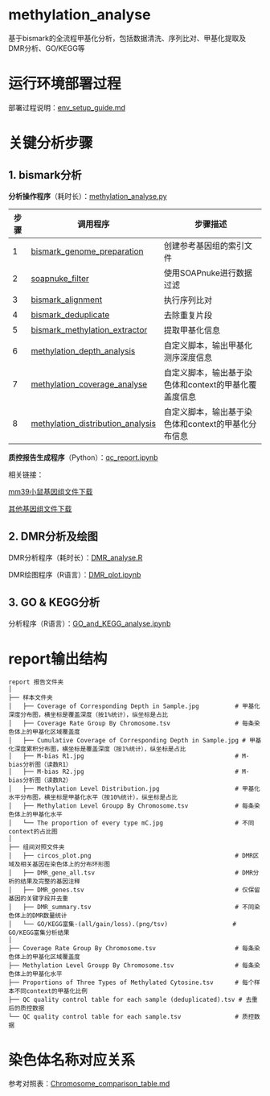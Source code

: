 # methylation_analyse
基于bismark的全流程甲基化分析，包括数据清洗、序列比对、甲基化提取及DMR分析、GO/KEGG等

# 运行环境部署过程

部署过程说明：[env_setup_guide.md](env_setup_guide.md)

# 关键分析步骤

## 1. bismark分析

**分析操作程序**（耗时长）：[methylation_analyse.py](methylation_analyse.py)

| 步骤 | 调用程序 | 步骤描述 |
|------|--------------------------------------------------|----------------------------------------------------|
| 1    | [bismark_genome_preparation](https://felixkrueger.github.io/Bismark/options/genome_preparation/) | 创建参考基因组的索引文件                           |
| 2    | [soapnuke_filter](https://github.com/BGI-flexlab/SOAPnuke) | 使用SOAPnuke进行数据过滤                           |
| 3    | [bismark_alignment](https://felixkrueger.github.io/Bismark/options/alignment/) | 执行序列比对                                       |
| 4    | [bismark_deduplicate](https://felixkrueger.github.io/Bismark/options/deduplication/) | 去除重复片段                                       |
| 5    | [bismark_methylation_extractor](https://felixkrueger.github.io/Bismark/options/methylation_extraction/) | 提取甲基化信息                                     |
| 6    | [methylation_depth_analysis](utils/methylation_depth_analysis) | 自定义脚本，输出甲基化测序深度信息                 |
| 7    | [methylation_coverage_analyse](utils/methylation_coverage_analyse) | 自定义脚本，输出基于染色体和context的甲基化覆盖度信息 |
| 8    | [methylation_distribution_analysis](utils/methylation_distribution_analysis) | 自定义脚本，输出基于染色体和context的甲基化分布信息   |


**质控报告生成程序**（Python）：[qc_report.ipynb](qc_report.ipynb)

相关链接：

[mm39小鼠基因组文件下载](https://www.ncbi.nlm.nih.gov/datasets/genome/GCF_000001635.27/) 

[其他基因组文件下载](https://www.ncbi.nlm.nih.gov/datasets/genome/)

## 2. DMR分析及绘图

DMR分析程序（耗时长）：[DMR_analyse.R](DMR_analyse.R)

DMR绘图程序（R语言）：[DMR_plot.ipynb](DMR_plot.ipynb)

## 3. GO & KEGG分析

分析程序（R语言）：[GO_and_KEGG_analyse.ipynb](GO_and_KEGG_analyse.ipynb)

# report输出结构
```
report 报告文件夹
│
├── 样本文件夹
│   ├── Coverage of Corresponding Depth in Sample.jpg          # 甲基化深度分布图，横坐标是覆盖深度（按1%统计），纵坐标是占比
│   ├── Coverage Rate Group By Chromosome.tsv                  # 每条染色体上的甲基化区域覆盖度
│   ├── Cumulative Coverage of Corresponding Depth in Sample.jpg # 甲基化深度累积分布图，横坐标是覆盖深度（按1%统计），纵坐标是占比
│   ├── M-bias R1.jpg                                          # M-bias分析图（读数R1）
│   ├── M-bias R2.jpg                                          # M-bias分析图（读数R2）
│   ├── Methylation Level Distribution.jpg                     # 甲基化水平分布图，横坐标是甲基化水平（按10%统计），纵坐标是占比
│   ├── Methylation Level Groupp By Chromosome.tsv             # 每条染色体上的甲基化水平
│   └── The proportion of every type mC.jpg                    # 不同context的占比图
│
├── 组间对照文件夹
│   ├── circos_plot.png                                        # DMR区域及相关基因在染色体上的分布环形图
│   ├── DMR_gene_all.tsv                                       # DMR分析的结果及完整的基因注释
│   ├── DMR_genes.tsv                                          # 仅保留基因的关键字段并去重
│   ├── DMR_summary.tsv                                        # 不同染色体上的DMR数量统计
│   └── GO/KEGG富集-(all/gain/loss).(png/tsv)                  # GO/KEGG富集分析结果
│
├── Coverage Rate Group By Chromosome.tsv                      # 每条染色体上的甲基化区域覆盖度
├── Methylation Level Groupp By Chromosome.tsv                 # 每条染色体上的甲基化水平
├── Proportions of Three Types of Methylated Cytosine.tsv      # 每个样本不同context的甲基化比例
├── QC quality control table for each sample (deduplicated).tsv # 去重后的质控数据
└── QC quality control table for each sample.tsv               # 质控数据
```

# 染色体名称对应关系
参考对照表：[Chromosome_comparison_table.md](Chromosome_comparison_table.md)
